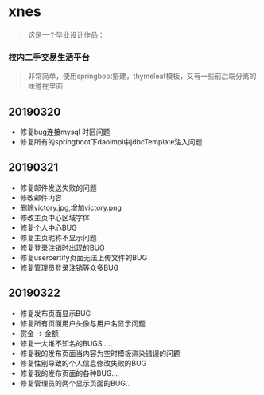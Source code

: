 # xnes
> 这是一个毕业设计作品：
### 校内二手交易生活平台
> 非常简单，使用springboot搭建，thymeleaf模板，又有一些前后端分离的味道在里面

## 20190320
* 修复bug连接mysql 时区问题
* 修复所有的springboot下daoimpl中jdbcTemplate注入问题

## 20190321
- 修复邮件发送失败的问题
- 修改邮件内容
- 删除victory.jpg,增加victory.png
- 修改主页中心区域字体
- 修复个人中心BUG
- 修复主页昵称不显示问题
- 修复登录注销时出现的BUG
- 修复usercertify页面无法上传文件的BUG
- 修复管理员登录注销等众多BUG

## 20190322
- 修复发布页面显示BUG
- 修复所有页面用户头像与用户名显示问题
- 赏金 -> 金额
- 修复一大堆不知名的BUGS.....
- 修复我的发布页面当内容为空时模板渲染错误的问题
- 修复性别导致的个人信息修改失败的BUG
- 修复我的发布页面的各种BUG...
- 修复管理员的两个显示页面的BUG..
